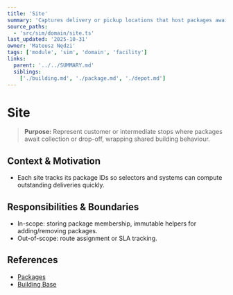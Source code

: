 ```yaml
---
title: 'Site'
summary: 'Captures delivery or pickup locations that host packages awaiting assignment to trucks.'
source_paths:
  - 'src/sim/domain/site.ts'
last_updated: '2025-10-31'
owner: 'Mateusz Nędzi'
tags: ['module', 'sim', 'domain', 'facility']
links:
  parent: '../../SUMMARY.md'
  siblings:
    ['./building.md', './package.md', './depot.md']
---
```


# Site

> **Purpose:** Represent customer or intermediate stops where packages await collection or drop-off, wrapping shared building behaviour.

## Context & Motivation

- Each site tracks its package IDs so selectors and systems can compute outstanding deliveries quickly.

## Responsibilities & Boundaries

- In-scope: storing package membership, immutable helpers for adding/removing packages.
- Out-of-scope: route assignment or SLA tracking.

## References

- [Packages](./package.md)
- [Building Base](./building.md)

